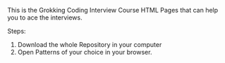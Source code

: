 
This is the Grokking Coding Interview Course HTML Pages that can help you to ace the interviews.

Steps:

1. Download the whole Repository in your computer
2. Open Patterns of your choice in your browser.

